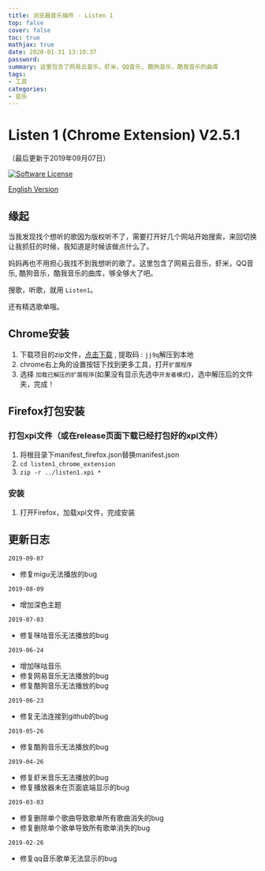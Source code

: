 ```yaml
---
title: 浏览器音乐插件 - Listen 1
top: false
cover: false
toc: true
mathjax: true
date: 2020-01-31 13:10:37
password:
summary: 这里包含了网易云音乐，虾米，QQ音乐, 酷狗音乐，酷我音乐的曲库
tags:
- 工具
categories:
- 音乐
---
```



# Listen 1 (Chrome Extension) V2.5.1

（最后更新于2019年09月07日）

[![Software License](https://img.shields.io/badge/license-MIT-brightgreen.svg)](LICENSE)

[English Version](https://github.com/listen1/listen1_chrome_extension/blob/master/README_EN.md)

## 缘起

当我发现找个想听的歌因为版权听不了，需要打开好几个网站开始搜索，来回切换让我抓狂的时候，我知道是时候该做点什么了。

妈妈再也不用担心我找不到我想听的歌了。这里包含了网易云音乐，虾米，QQ音乐, 酷狗音乐，酷我音乐的曲库，够全够大了吧。

搜歌，听歌，就用 `Listen1`。



还有精选歌单哦。

## Chrome安装

1. 下载项目的zip文件，[点击下载](https://pan.baidu.com/s/1UAbIrSmP5cOX4SX85pq0kQ) , 提取码 : `jj9q`解压到本地
2. chrome右上角的设置按钮下找到更多工具，打开`扩展程序`
3. 选择 `加载已解压的扩展程序`(如果没有显示先选中`开发者模式`)，选中解压后的文件夹，完成！

## Firefox打包安装

### 打包xpi文件（或在release页面下载已经打包好的xpi文件）

1. 将根目录下manifest_firefox.json替换manifest.json
2. `cd listen1_chrome_extension`
3. `zip -r ../listen1.xpi *`

### 安装

1. 打开Firefox，加载xpi文件，完成安装

## 更新日志

`2019-09-07`

- 修复migu无法播放的bug

`2019-08-09`

- 增加深色主题

`2019-07-03`

- 修复咪咕音乐无法播放的bug

`2019-06-24`

- 增加咪咕音乐
- 修复网易音乐无法播放的bug
- 修复酷狗音乐无法播放的bug

`2019-06-23`

- 修复无法连接到github的bug

`2019-05-26`

- 修复酷狗音乐无法播放的bug

`2019-04-26`

- 修复虾米音乐无法播放的bug
- 修复播放器未在页面底端显示的bug

`2019-03-03`

- 修复删除单个歌曲导致歌单所有歌曲消失的bug
- 修复删除单个歌单导致所有歌单消失的bug

`2019-02-26`

- 修复qq音乐歌单无法显示的bug

